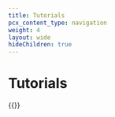 ```yaml
---
title: Tutorials
pcx_content_type: navigation
weight: 4
layout: wide
hideChildren: true
---
```


# Tutorials

{{<tutorial-listing>}}